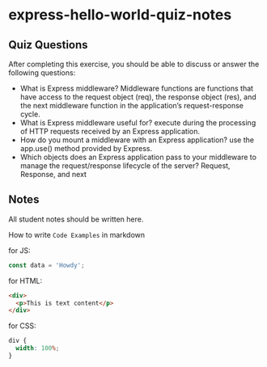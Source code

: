 # express-hello-world-quiz-notes

## Quiz Questions

After completing this exercise, you should be able to discuss or answer the following questions:

- What is Express middleware?
  Middleware functions are functions that have access to the request object (req), the response object (res), and the next middleware function in the application’s request-response cycle.
- What is Express middleware useful for?
  execute during the processing of HTTP requests received by an Express application.
- How do you mount a middleware with an Express application?
  use the app.use() method provided by Express.
- Which objects does an Express application pass to your middleware to manage the request/response lifecycle of the server?
  Request, Response, and next

## Notes

All student notes should be written here.

How to write `Code Examples` in markdown

for JS:

```javascript
const data = 'Howdy';
```

for HTML:

```html
<div>
  <p>This is text content</p>
</div>
```

for CSS:

```css
div {
  width: 100%;
}
```
